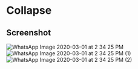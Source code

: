 # Collapse

## Screenshot

![WhatsApp Image 2020-03-01 at 2 34 25 PM](https://user-images.githubusercontent.com/44549238/75622831-a05a1100-5bca-11ea-9982-d25c3313d837.jpeg)
![WhatsApp Image 2020-03-01 at 2 34 25 PM (1)](https://user-images.githubusercontent.com/44549238/75622851-c384c080-5bca-11ea-9935-84039b0e8edb.jpeg)
![WhatsApp Image 2020-03-01 at 2 34 25 PM (2)](https://user-images.githubusercontent.com/44549238/75622852-c54e8400-5bca-11ea-8e3a-d66ce8412964.jpeg)
